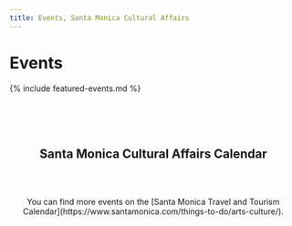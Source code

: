 ```yaml
---
title: Events, Santa Monica Cultural Affairs
---
```


Events
==========

{% include featured-events.md %}

<h2 style="margin-top: 4.5em; margin-bottom: 3em; grid-column: 1/-1; max-width: none; text-align: center; justify-self: center;">Santa Monica Cultural Affairs Calendar</h2>

<ol
  class="events"
  data-events-locations="Annenberg Community Beach House,Miles Memorial Playhouse,Palisades Park">
</ol>
<script src="/assets/js/events.js"></script>

<p style="margin-top: 3em; margin-bottom: 3em; grid-column: 1/-1; max-width: none; text-align: center; justify-self: center;" markdown="1">
You can find more events on the [Santa Monica Travel and Tourism Calendar](https://www.santamonica.com/things-to-do/arts-culture/).
</p>

